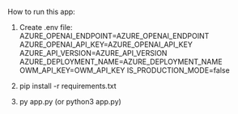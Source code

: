 How to run this app:

1. Create .env file:
   AZURE_OPENAI_ENDPOINT=AZURE_OPENAI_ENDPOINT
   AZURE_OPENAI_API_KEY=AZURE_OPENAI_API_KEY
   AZURE_API_VERSION=AZURE_API_VERSION
   AZURE_DEPLOYMENT_NAME=AZURE_DEPLOYMENT_NAME
   OWM_API_KEY=OWM_API_KEY
   IS_PRODUCTION_MODE=false

2. pip install -r requirements.txt

3. py app.py (or python3 app.py)
